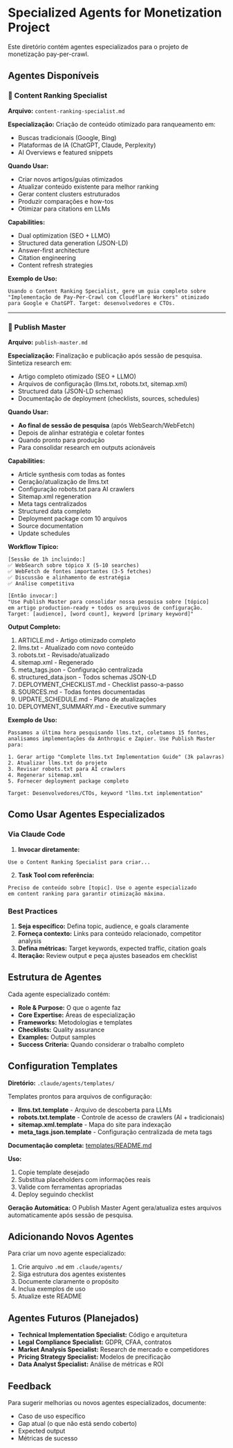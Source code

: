 # Specialized Agents for Monetization Project

Este diretório contém agentes especializados para o projeto de monetização pay-per-crawl.

## Agentes Disponíveis

### 🎯 Content Ranking Specialist
**Arquivo:** `content-ranking-specialist.md`

**Especialização:** Criação de conteúdo otimizado para ranqueamento em:
- Buscas tradicionais (Google, Bing)
- Plataformas de IA (ChatGPT, Claude, Perplexity)
- AI Overviews e featured snippets

**Quando Usar:**
- Criar novos artigos/guias otimizados
- Atualizar conteúdo existente para melhor ranking
- Gerar content clusters estruturados
- Produzir comparações e how-tos
- Otimizar para citations em LLMs

**Capabilities:**
- Dual optimization (SEO + LLMO)
- Structured data generation (JSON-LD)
- Answer-first architecture
- Citation engineering
- Content refresh strategies

**Exemplo de Uso:**
```
Usando o Content Ranking Specialist, gere um guia completo sobre
"Implementação de Pay-Per-Crawl com Cloudflare Workers" otimizado
para Google e ChatGPT. Target: desenvolvedores e CTOs.
```

---

### 🚀 Publish Master
**Arquivo:** `publish-master.md`

**Especialização:** Finalização e publicação após sessão de pesquisa. Sintetiza research em:
- Artigo completo otimizado (SEO + LLMO)
- Arquivos de configuração (llms.txt, robots.txt, sitemap.xml)
- Structured data (JSON-LD schemas)
- Documentação de deployment (checklists, sources, schedules)

**Quando Usar:**
- **Ao final de sessão de pesquisa** (após WebSearch/WebFetch)
- Depois de alinhar estratégia e coletar fontes
- Quando pronto para produção
- Para consolidar research em outputs acionáveis

**Capabilities:**
- Article synthesis com todas as fontes
- Geração/atualização de llms.txt
- Configuração robots.txt para AI crawlers
- Sitemap.xml regeneration
- Meta tags centralizados
- Structured data completo
- Deployment package com 10 arquivos
- Source documentation
- Update schedules

**Workflow Típico:**
```
[Sessão de 1h incluindo:]
✅ WebSearch sobre tópico X (5-10 searches)
✅ WebFetch de fontes importantes (3-5 fetches)
✅ Discussão e alinhamento de estratégia
✅ Análise competitiva

[Então invocar:]
"Use Publish Master para consolidar nossa pesquisa sobre [tópico]
em artigo production-ready + todos os arquivos de configuração.
Target: [audience], [word count], keyword [primary keyword]"
```

**Output Completo:**
1. ARTICLE.md - Artigo otimizado completo
2. llms.txt - Atualizado com novo conteúdo
3. robots.txt - Revisado/atualizado
4. sitemap.xml - Regenerado
5. meta_tags.json - Configuração centralizada
6. structured_data.json - Todos schemas JSON-LD
7. DEPLOYMENT_CHECKLIST.md - Checklist passo-a-passo
8. SOURCES.md - Todas fontes documentadas
9. UPDATE_SCHEDULE.md - Plano de atualizações
10. DEPLOYMENT_SUMMARY.md - Executive summary

**Exemplo de Uso:**
```
Passamos a última hora pesquisando llms.txt, coletamos 15 fontes,
analisamos implementações da Anthropic e Zapier. Use Publish Master para:

1. Gerar artigo "Complete llms.txt Implementation Guide" (3k palavras)
2. Atualizar llms.txt do projeto
3. Revisar robots.txt para AI crawlers
4. Regenerar sitemap.xml
5. Fornecer deployment package completo

Target: Desenvolvedores/CTOs, keyword "llms.txt implementation"
```

## Como Usar Agentes Especializados

### Via Claude Code

1. **Invocar diretamente:**
```
Use o Content Ranking Specialist para criar...
```

2. **Task Tool com referência:**
```
Preciso de conteúdo sobre [topic]. Use o agente especializado
em content ranking para garantir otimização máxima.
```

### Best Practices

1. **Seja específico:** Defina topic, audience, e goals claramente
2. **Forneça contexto:** Links para conteúdo relacionado, competitor analysis
3. **Defina métricas:** Target keywords, expected traffic, citation goals
4. **Iteração:** Review output e peça ajustes baseados em checklist

## Estrutura de Agentes

Cada agente especializado contém:

- **Role & Purpose:** O que o agente faz
- **Core Expertise:** Áreas de especialização
- **Frameworks:** Metodologias e templates
- **Checklists:** Quality assurance
- **Examples:** Output samples
- **Success Criteria:** Quando considerar o trabalho completo

## Configuration Templates

**Diretório:** `.claude/agents/templates/`

Templates prontos para arquivos de configuração:

- **llms.txt.template** - Arquivo de descoberta para LLMs
- **robots.txt.template** - Controle de acesso de crawlers (AI + tradicionais)
- **sitemap.xml.template** - Mapa do site para indexação
- **meta_tags.json.template** - Configuração centralizada de meta tags

**Documentação completa:** [templates/README.md](./templates/README.md)

**Uso:**
1. Copie template desejado
2. Substitua placeholders com informações reais
3. Valide com ferramentas apropriadas
4. Deploy seguindo checklist

**Geração Automática:**
O Publish Master Agent gera/atualiza estes arquivos automaticamente após sessão de pesquisa.

## Adicionando Novos Agentes

Para criar um novo agente especializado:

1. Crie arquivo `.md` em `.claude/agents/`
2. Siga estrutura dos agentes existentes
3. Documente claramente o propósito
4. Inclua exemplos de uso
5. Atualize este README

## Agentes Futuros (Planejados)

- **Technical Implementation Specialist:** Código e arquitetura
- **Legal Compliance Specialist:** GDPR, CFAA, contratos
- **Market Analysis Specialist:** Research de mercado e competidores
- **Pricing Strategy Specialist:** Modelos de precificação
- **Data Analyst Specialist:** Análise de métricas e ROI

## Feedback

Para sugerir melhorias ou novos agentes especializados, documente:
- Caso de uso específico
- Gap atual (o que não está sendo coberto)
- Expected output
- Métricas de sucesso
